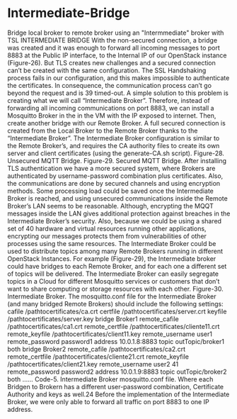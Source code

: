 # Intermediate-Bridge
Bridge local broker to remote broker using an "Intermmediate" broker with TSL
INTERMEDIATE BRIDGE
With the non-secured connection, a bridge was created and it was enough to forward all incoming
messages to port 8883 at the Public IP interface, to the Internal IP of our OpenStack instance
(Figure-26). But TLS creates new challenges and a secured connection can’t be created with the
same configuration.
The SSL Handshaking process fails in our configuration, and this makes impossible to authenticate
the certificates. In consequence, the communication process can’t go beyond the request and is
39
timed-out. A simple solution to this problem is creating what we will call “Intermediate Broker”.
Therefore, instead of forwarding all incoming communications on port 8883, we can install a
Mosquitto Broker in the in the VM with the IP exposed to internet. Then, create another bridge
with our Remote Broker. A full secured connection is created from the Local Broker to the Remote
Broker thanks to the “Intermediate Broker”.
The Intermediate Broker configuration is similar to the Remote Broker’s, and requires the
CA authority files to create its own server and client certificates (using the generate-CA.sh script).
Figure-28. Unsecured MQTT Bridge.
Figure-29. Secured MQTT Bridge.
After installing TLS authentication we have a more secured system, where Brokers are
authenticated by username-password combination plus certificates. Also, the communications are
done by secured channels and using encryption methods. Some processing load could be saved
once the Intermediate Broker is reached, and using unsecured communications inside the Remote
Broker’s LAN seems to be reasonable.
Although, encrypting the MQQT messages inside the LAN gives additional protection against
breaches in the Intermediate Broker’s security. Also, because we could be using a shared set of
40
hardware and virtual resources running other applications, encrypting our messages protects them
from vulnerabilities of other processes using the same resources.
The Intermediate Broker could be used to distribute topics among many Remote Brokers running
in different OpenStack Instances. For example (Figure-29), the Intermediate broker could have
bridges to each Remote Broker, and for each one a different set of topics will be delivered. The
Intermediate Broker can easily segregate topics in a Cloud for different Mosquitto services or
customers that don’t want to share computing or storage resources with each other.
Figure-30. Intermediate Broker.
The mosquitto.conf file for the Intermediate Broker (and many bridged Remote Brokers) should
include the following settings:
cafile /pathtocertificates/ca.crt
certfile /pathtocertificates/server.crt
keyfile /pathtocertificates/server.key
bridge Broker1
remote_cafile /pathtocertificates/ca1.crt
remote_certfile /pathtocertificates/cliente11.crt
remote_keyfile /pathtocertificates/client11.key
remote_username user1
remote_password password1
address 10.0.1.8:8883
topic outTopic/broker1 both
bridge Broker2
remote_cafile /pathtocertificates/ca2.crt
remote_certfile /pathtocertificates/cliente21.crt
remote_keyfile /pathtocertificates/client21.key
remote_username user2
41
remote_password password2
address 10.0.1.9:8883
topic outTopic/broker2 both
……
Code-5. Intermediate Broker mosquitto.conf file.
Where each Bridgen to Brokern has a different user-password combination, Certificate
Authority and keys as well.24 Before the implementation of the Intermediate Broker, we were
only able to forward all traffic on port 8883 to one IP address.
